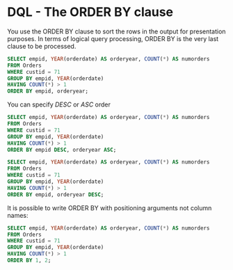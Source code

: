 # DQL - The ORDER BY clause

You use the ORDER BY clause to sort the rows in the output for presentation purposes. In terms of logical query processing, ORDER BY is the very last clause to be processed.

```sql
SELECT empid, YEAR(orderdate) AS orderyear, COUNT(*) AS numorders
FROM Orders
WHERE custid = 71
GROUP BY empid, YEAR(orderdate)
HAVING COUNT(*) > 1
ORDER BY empid, orderyear;
```

You can specify *DESC* or *ASC* order

```sql
SELECT empid, YEAR(orderdate) AS orderyear, COUNT(*) AS numorders
FROM Orders
WHERE custid = 71
GROUP BY empid, YEAR(orderdate)
HAVING COUNT(*) > 1
ORDER BY empid DESC, orderyear ASC;
```

```sql
SELECT empid, YEAR(orderdate) AS orderyear, COUNT(*) AS numorders
FROM Orders
WHERE custid = 71
GROUP BY empid, YEAR(orderdate)
HAVING COUNT(*) > 1
ORDER BY empid, orderyear DESC;
```

It is possible to write ORDER BY with positioning arguments not column names:

```sql
SELECT empid, YEAR(orderdate) AS orderyear, COUNT(*) AS numorders
FROM Orders
WHERE custid = 71
GROUP BY empid, YEAR(orderdate)
HAVING COUNT(*) > 1
ORDER BY 1, 2;
```